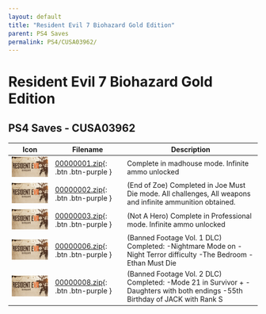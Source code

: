```yaml
---
layout: default
title: "Resident Evil 7 Biohazard Gold Edition"
parent: PS4 Saves
permalink: PS4/CUSA03962/
---
```

# Resident Evil 7 Biohazard Gold Edition

## PS4 Saves - CUSA03962

| Icon | Filename | Description |
|------|----------|-------------|
| ![Resident Evil 7 Biohazard Gold Edition](icon0.png) | [00000001.zip](00000001.zip){: .btn .btn-purple } | Complete in madhouse mode. Infinite ammo unlocked |
| ![Resident Evil 7 Biohazard Gold Edition](icon0.png) | [00000002.zip](00000002.zip){: .btn .btn-purple } | (End of Zoe) Completed in Joe Must Die mode. All challenges, All weapons and infinite ammunition obtained. |
| ![Resident Evil 7 Biohazard Gold Edition](icon0.png) | [00000003.zip](00000003.zip){: .btn .btn-purple } | (Not A Hero) Complete in Professional mode. Infinite ammo unlocked |
| ![Resident Evil 7 Biohazard Gold Edition](icon0.png) | [00000006.zip](00000006.zip){: .btn .btn-purple } | (Banned Footage Vol. 1 DLC) Completed: -Nightmare Mode on -Night Terror difficulty -The Bedroom -Ethan Must Die |
| ![Resident Evil 7 Biohazard Gold Edition](icon0.png) | [00000008.zip](00000008.zip){: .btn .btn-purple } | (Banned Footage Vol. 2 DLC) Completed: -Mode 21 in Survivor + -Daughters with both endings -55th Birthday of JACK with Rank S |

